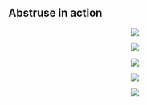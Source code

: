 ## Abstruse in action

<p align="center">
  <img src="https://user-images.githubusercontent.com/1796022/34916601-54380424-f93b-11e7-9b74-edd388b1f454.png">
</p>

<p align="center">
  <img src="https://user-images.githubusercontent.com/1796022/34916602-556385da-f93b-11e7-9420-085f0ed84cb1.png">
</p>

<p align="center">
  <img src="https://user-images.githubusercontent.com/1796022/34916605-572d7d30-f93b-11e7-8c38-8e70cb02aeb0.png">
</p>

<p align="center">
  <img src="https://user-images.githubusercontent.com/1796022/34916606-588a92b2-f93b-11e7-9724-b499a5bc35ae.png">
</p>

<p align="center">
  <img src="https://user-images.githubusercontent.com/1796022/34916608-59fe08ae-f93b-11e7-9156-c56b0995792c.png">
</p>
